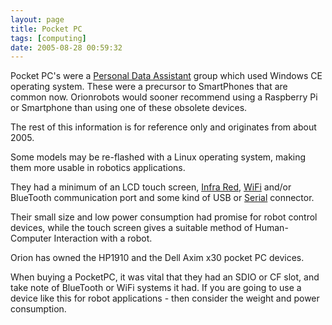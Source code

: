 ```yaml
---
layout: page
title: Pocket PC
tags: [computing]
date: 2005-08-28 00:59:32
---
```

Pocket PC's were a [Personal Data Assistant](/wiki/personal_data_assistant.html "Personal Data Assistant") group which used Windows CE operating system. These were a precursor to SmartPhones that are common now. Orionrobots would sooner recommend using a Raspberry Pi or Smartphone than using one of these obsolete devices.

The rest of this information is for reference only and originates from about 2005.

Some models may be re-flashed with a Linux operating system, making them more usable in robotics applications.

They had a minimum of an LCD touch screen, [Infra Red](/wiki/infra_red.html "A type of EM radiation commonly used for digital communications"), [WiFi](/wiki/wifi.html "Wireless Lan") and/or BlueTooth communication port and some kind of USB or [Serial](/wiki/serial_data_stream.html "Serial Data Stream") connector.

Their small size and low power consumption had promise for robot control devices, while the touch screen gives a suitable method of Human-Computer Interaction with a robot.

Orion has owned the HP1910 and the Dell Axim x30 pocket PC devices.

When buying a PocketPC, it was vital that they had an SDIO or CF slot, and take note of BlueTooth or WiFi systems it had. If you are going to use a device like this for robot applications - then consider the weight and power consumption.
